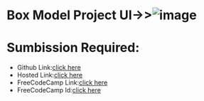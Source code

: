 # Box Model Project UI->>![image](https://github.com/namishagurunani/BoxModel/assets/126158413/67d0796a-77ea-4fcc-ab25-8d7196eef33b)

# Sumbission Required:
- Github Link:[click here](https://github.com/namishagurunani/BoxModel)
- Hosted Link:[click here](https://namishagurunani.github.io/BoxModel/)
- FreeCodeCamp Link:[click here](https://www.freecodecamp.org/learn/2022/responsive-web-design/learn-the-css-box-model-by-building-a-rothko-painting/step-45)
- FreeCodeCamp Id:[click here](https://www.freecodecamp.org/namisha_gurunani)

